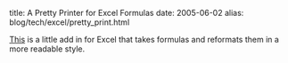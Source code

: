 title: A Pretty Printer for Excel Formulas
date: 2005-06-02
alias: blog/tech/excel/pretty_print.html


<a href="http://www.dicks-blog.com/archives/2005/05/21/excel-formula-formatter-release/">This</a>
is a little add in for Excel that takes formulas and reformats them in a more readable style.
